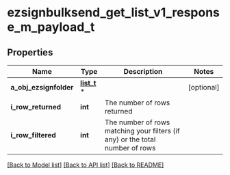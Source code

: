 # ezsignbulksend_get_list_v1_response_m_payload_t

## Properties
Name | Type | Description | Notes
------------ | ------------- | ------------- | -------------
**a_obj_ezsignfolder** | [**list_t**](ezsignbulksend_list_element.md) \* |  | [optional] 
**i_row_returned** | **int** | The number of rows returned | 
**i_row_filtered** | **int** | The number of rows matching your filters (if any) or the total number of rows | 

[[Back to Model list]](../README.md#documentation-for-models) [[Back to API list]](../README.md#documentation-for-api-endpoints) [[Back to README]](../README.md)


